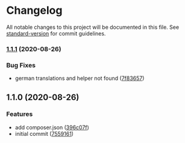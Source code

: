 # Changelog

All notable changes to this project will be documented in this file. See [standard-version](https://github.com/conventional-changelog/standard-version) for commit guidelines.

### [1.1.1](https://github.com/huettig-rompf-marketing/wordpress-snippets-plugin/compare/v1.1.0...v1.1.1) (2020-08-26)


### Bug Fixes

* german translations and helper not found ([7f83657](https://github.com/huettig-rompf-marketing/wordpress-snippets-plugin/commit/7f836570e6412da8817815b078c2f204405a3a5f))

## 1.1.0 (2020-08-26)


### Features

* add composer.json ([396c07f](https://github.com/huettig-rompf-marketing/wordpress-snippets-plugin/commit/396c07f29f3891cc65d0d4915f5b09a8a43d132f))
* initial commit ([7559161](https://github.com/huettig-rompf-marketing/wordpress-snippets-plugin/commit/75591616d787ed9fd275581bc1ad6fab9be779a3))
